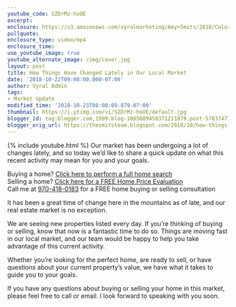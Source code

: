```yaml
---
youtube_code: SZDrMz-hoOE
excerpt:
enclosure: https://s3.amazonaws.com/vyralmarketing/Amy+Smits/2018/Colorado+Resorts+Real+Estate+Agent-+market+update.mp4
pullquote:
enclosure_type: video/mp4
enclosure_time:
use_youtube_image: true
youtube_alternate_image: /img/cover.jpg
layout: post
title: How Things Have Changed Lately in Our Local Market
date: '2018-10-22T09:08:00.000-07:00'
author: Vyral Admin
tags:
- Market Update
modified_time: '2018-10-23T08:08:09.879-07:00'
thumbnail: https://i.ytimg.com/vi/SZDrMz-hoOE/default.jpg
blogger_id: tag:blogger.com,1999:blog-1085689458371211879.post-5783747174311350426
blogger_orig_url: https://thesmitsteam.blogspot.com/2018/10/how-things-have-changed-lately-in-our.html
---
```

{% include youtube.html %}
Our market has been undergoing a lot of changes lately, and so today we’d like to share a quick update on what this recent activity may mean for you and your goals.

<div class="post-cta">
Buying a home? <a href="http://www.vailsummithomesearch.com/" target="_blank">Click here to perform a full home search</a><br>
Selling a home? <a href="http://www.vailsummithomesearch.com/homevalue/value" target="_blank">Click here for a FREE Home Price Evaluation</a><br>
Call me at <a href="tel:1-970-418-0183">970-418-0183</a> for a FREE home buying or selling consultation
</div>

It has been a great time of change here in the mountains as of late, and our real estate market is no exception.

We are seeing new properties listed every day. If you’re thinking of buying or selling, know that now is a fantastic time to do so. Things are moving fast in our local market, and our team would be happy to help you take advantage of this current activity.

Whether you’re looking for the perfect home, are ready to sell, or have questions about your current property’s value, we have what it takes to guide you to your goals.

If you have any questions about buying or selling your home in this market, please feel free to call or email. I look forward to speaking with you soon.
